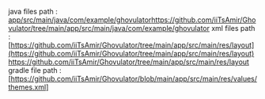 java files path : [app/src/main/java/com/example/ghovulator](https://github.com/iiTsAmir/Ghovulator/tree/main/app/src/main/java/com/example/ghovulator)https://github.com/iiTsAmir/Ghovulator/tree/main/app/src/main/java/com/example/ghovulator
xml files path : [https://github.com/iiTsAmir/Ghovulator/tree/main/app/src/main/res/layout](https://github.com/iiTsAmir/Ghovulator/tree/main/app/src/main/res/layout)https://github.com/iiTsAmir/Ghovulator/tree/main/app/src/main/res/layout
gradle file path :[https://github.com/iiTsAmir/Ghovulator/blob/main/app/src/main/res/values/themes.xml]
